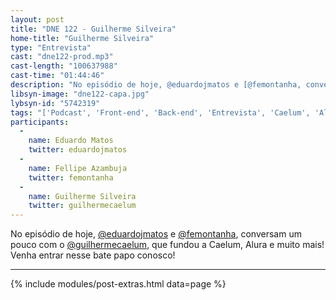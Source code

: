 ```yaml
---
layout: post
title: "DNE 122 - Guilherme Silveira"
home-title: "Guilherme Silveira"
type: "Entrevista"
cast: "dne122-prod.mp3"
cast-length: "100637988"
cast-time: "01:44:46"
description: "No episódio de hoje, @eduardojmatos e [@femontanha, conversam um pouco com o  @guilhermecaelum, que fundou a Caelum, Alura e muito mais! Venha entrar nesse bate papo conosco!"
libsyn-image: "dne122-capa.jpg"
lybsyn-id: "5742319"
tags: "['Podcast', 'Front-end', 'Back-end', 'Entrevista', 'Caelum', 'Alura']"
participants:
  -
    name: Eduardo Matos
    twitter: eduardojmatos
  -
    name: Fellipe Azambuja
    twitter: femontanha
  -
    name: Guilherme Silveira
    twitter: guilhermecaelum
---
```


No episódio de hoje, [@eduardojmatos](http://twitter.com/eduardojmatos) e [@femontanha](https://twitter.com/femontanha), conversam um pouco com o  [@guilhermecaelum](https://twitter.com/guilhermecaelum), que fundou a Caelum, Alura e muito mais! Venha entrar nesse bate papo conosco!

---

{% include modules/post-extras.html data=page %}

